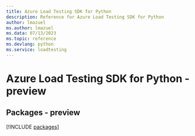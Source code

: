 ```yaml
---
title: Azure Load Testing SDK for Python
description: Reference for Azure Load Testing SDK for Python
author: lmazuel
ms.author: lmazuel
ms.data: 07/13/2023
ms.topic: reference
ms.devlang: python
ms.service: loadtesting
---
```

# Azure Load Testing SDK for Python - preview
## Packages - preview
[!INCLUDE [packages](load-testing-index.md)]